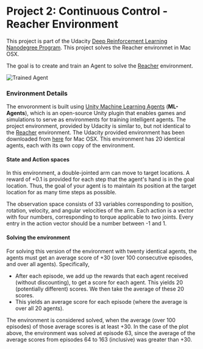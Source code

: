 [//]: # (Image References)

[image1]: https://user-images.githubusercontent.com/10624937/43851024-320ba930-9aff-11e8-8493-ee547c6af349.gif "Trained Agent"

# Project 2: Continuous Control - Reacher Environment

This project is part of the Udacity [Deep Reinforcement Learning Nanodegree Program](https://www.udacity.com/course/deep-reinforcement-learning-nanodegree--nd893). This project solves the Reacher environmet in Mac OSX. 

The goal is to create and train an Agent to solve the [Reacher](https://github.com/Unity-Technologies/ml-agents/blob/master/docs/Learning-Environment-Examples.md#reacher) environment.  

![Trained Agent][image1]

### Environment Details

The envoronment is built using [Unity Machine Learning Agents](https://github.com/Unity-Technologies/ml-agents) (**ML-Agents**), which is an open-source Unity plugin that enables games and simulations to serve as environments for training intelligent agents. 
The project environment, provided by Udacity is similar to, but not identical to the [Reacher](https://github.com/Unity-Technologies/ml-agents/blob/master/docs/Learning-Environment-Examples.md#reacher) environment. The Udacity provided environment has been downloaded from [here](https://s3-us-west-1.amazonaws.com/udacity-drlnd/P2/Reacher/Reacher.app.zip) for Mac OSX. This environment has 20 identical agents, each with its own copy of the environment.

#### State and Action spaces

In this environment, a double-jointed arm can move to target locations. A reward of +0.1 is provided for each step that the agent's hand is in the goal location. Thus, the goal of your agent is to maintain its position at the target location for as many time steps as possible.

The observation space consists of 33 variables corresponding to position, rotation, velocity, and angular velocities of the arm. Each action is a vector with four numbers, corresponding to torque applicable to two joints. Every entry in the action vector should be a number between -1 and 1.

#### Solving the environment

For solving this version of the environment with twenty identical agents, the agents must get an average score of +30 (over 100 consecutive episodes, and over all agents). Specifically,

- After each episode, we add up the rewards that each agent received (without discounting), to get a score for each agent. This yields 20 (potentially different) scores. We then take the average of these 20 scores.
- This yields an average score for each episode (where the average is over all 20 agents).

The environment is considered solved, when the average (over 100 episodes) of those average scores is at least +30. In the case of the plot above, the environment was solved at episode 63, since the average of the average scores from episodes 64 to 163 (inclusive) was greater than +30.







